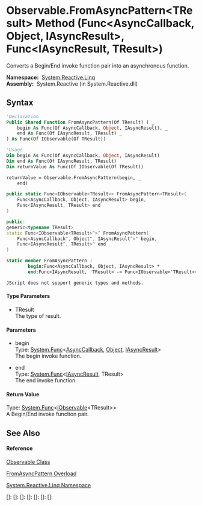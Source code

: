 # Observable.FromAsyncPattern\<TResult\> Method (Func\<AsyncCallback, Object, IAsyncResult\>, Func\<IAsyncResult, TResult\>)

Converts a Begin/End invoke function pair into an asynchronous function.

**Namespace:**  [System.Reactive.Linq](System.Reactive.Linq\System.Reactive.Linq.md)  
**Assembly:**  System.Reactive (in System.Reactive.dll)

## Syntax

```vb
'Declaration
Public Shared Function FromAsyncPattern(Of TResult) ( _
    begin As Func(Of AsyncCallback, Object, IAsyncResult), _
    end As Func(Of IAsyncResult, TResult) _
) As Func(Of IObservable(Of TResult))
```

```vb
'Usage
Dim begin As Func(Of AsyncCallback, Object, IAsyncResult)
Dim end As Func(Of IAsyncResult, TResult)
Dim returnValue As Func(Of IObservable(Of TResult))

returnValue = Observable.FromAsyncPattern(begin, _
    end)
```

```csharp
public static Func<IObservable<TResult>> FromAsyncPattern<TResult>(
    Func<AsyncCallback, Object, IAsyncResult> begin,
    Func<IAsyncResult, TResult> end
)
```

```c++
public:
generic<typename TResult>
static Func<IObservable<TResult>^>^ FromAsyncPattern(
    Func<AsyncCallback^, Object^, IAsyncResult^>^ begin, 
    Func<IAsyncResult^, TResult>^ end
)
```

```fsharp
static member FromAsyncPattern : 
        begin:Func<AsyncCallback, Object, IAsyncResult> * 
        end:Func<IAsyncResult, 'TResult> -> Func<IObservable<'TResult>> 
```

```jscript
JScript does not support generic types and methods.
```

#### Type Parameters

- TResult  
  The type of result.

#### Parameters

- begin  
  Type: [System.Func](https://msdn.microsoft.com/en-us/library/Bb534647)\<[AsyncCallback](https://msdn.microsoft.com/en-us/library/ckbe7yh5), [Object](https://msdn.microsoft.com/en-us/library/e5kfa45b), [IAsyncResult](https://msdn.microsoft.com/en-us/library/ft8a6455)\>  
  The begin invoke function.

- end  
  Type: [System.Func](https://msdn.microsoft.com/en-us/library/Bb549151)\<[IAsyncResult](https://msdn.microsoft.com/en-us/library/ft8a6455), TResult\>  
  The end invoke function.

#### Return Value

Type: [System.Func](https://msdn.microsoft.com/en-us/library/Bb534960)\<[IObservable](https://msdn.microsoft.com/en-us/library/Dd990377)\<TResult\>\>  
A Begin/End invoke function pair.

## See Also

#### Reference

[Observable Class](Observable\Observable.md)

[FromAsyncPattern Overload](FromAsyncPattern\Observable.FromAsyncPattern.md)

[System.Reactive.Linq Namespace](System.Reactive.Linq\System.Reactive.Linq.md)

[]: 
[]: 
[]: 
[]: 
[]: 
[]: 
[]: 